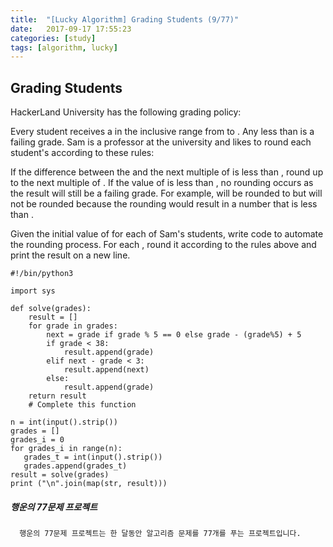 ```yaml
---
title:  "[Lucky Algorithm] Grading Students (9/77)"
date:   2017-09-17 17:55:23
categories: [study]
tags: [algorithm, lucky]
---
```

## Grading Students
HackerLand University has the following grading policy:

Every student receives a  in the inclusive range from  to .
Any  less than  is a failing grade.
Sam is a professor at the university and likes to round each student's  according to these rules:

If the difference between the  and the next multiple of  is less than , round  up to the next multiple of .
If the value of  is less than , no rounding occurs as the result will still be a failing grade.
For example,  will be rounded to  but  will not be rounded because the rounding would result in a number that is less than .

Given the initial value of  for each of Sam's  students, write code to automate the rounding process. For each , round it according to the rules above and print the result on a new line.

```
#!/bin/python3

import sys

def solve(grades):
    result = []
    for grade in grades:
        next = grade if grade % 5 == 0 else grade - (grade%5) + 5
        if grade < 38:
            result.append(grade)
        elif next - grade < 3:
            result.append(next)
        else:
            result.append(grade)
    return result
    # Complete this function

n = int(input().strip())
grades = []
grades_i = 0
for grades_i in range(n):
   grades_t = int(input().strip())
   grades.append(grades_t)
result = solve(grades)
print ("\n".join(map(str, result)))
```

##### 행운의 77문제 프로젝트
```
  행운의 77문제 프로젝트는 한 달동안 알고리즘 문제를 77개를 푸는 프로젝트입니다.
```
